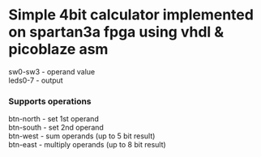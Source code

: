 # Simple 4bit calculator implemented on spartan3a fpga using vhdl & picoblaze asm
sw0-sw3 - operand value<br />
leds0-7 - output

### Supports operations
btn-north - set 1st operand<br />
btn-south - set 2nd operand<br />
btn-west - sum operands (up to 5 bit result)<br />
btn-east - multiply operands (up to 8 bit result)


